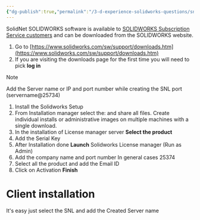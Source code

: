 ```yaml
---
{"dg-publish":true,"permalink":"/3-d-experience-solidworks-questions/snl-installation-host-creation/","dgPassFrontmatter":true}
---
```



SolidNet
SOLIDWORKS software is available to [SOLIDWORKS Subscription Service customers](https://www.javelin-tech.com/3d/people/solidworks-subscription-service/) and can be downloaded from the SOLIDWORKS website.

1. Go to [https://www.solidworks.com/sw/support/downloads.htm](https://www.solidworks.com/sw/support/downloads.htm)
2. If you are visiting the downloads page for the first time you will need to pick **log in**

>[!Note] 
>Add the Server name or IP and port number while creating the SNL port
>(servername@25734)
1. Install the Solidworks Setup
2. From Installation manager select the: and share all files. Create individual installs or administrative images on multiple machines with a single download.
3. In the installation of License manager server **Select the product**
4. Add the Serial Key
5. After Installation done **Launch** Solidworks License manager (Run as Admin)
6. Add the company name and port number In general cases 25374
7. Select all the product and add the Email ID
8. Click on Activation **Finish**

# Client installation
It's easy just select the SNL and add the Created Server name 